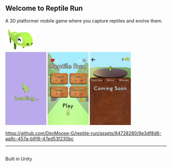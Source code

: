## Welcome to Reptile Run
A 3D platformer mobile game where you capture reptiles and evolve them.

<img alt="Image of Gecko's happy face" src="https://github.com/DevMoose-G/reptile-run/blob/main/Promotional/happy.gif?raw=true" width="96">

<div>
    <span><img alt="Image of Game Loading" src="https://github.com/DevMoose-G/reptile-run/blob/main/Promotional/Screenshots/LoadingIMG.PNG?raw=true" width="128"></span>
    <span><img alt="Image of the start screen for the game" src="https://github.com/DevMoose-G/reptile-run/blob/main/Promotional/Screenshots/StartIMG.PNG?raw=true" width="128"></span>
    <span><img alt="Image of the store menu for the game" src="https://github.com/DevMoose-G/reptile-run/blob/main/Promotional/Screenshots/StoreIMG.PNG?raw=true" width="128"></span>
</div>

https://github.com/DevMoose-G/reptile-run/assets/84728280/9e3df8d6-aa9c-457a-b916-47ed53f230bc

<hr/>
<br/>
Built in Unity
